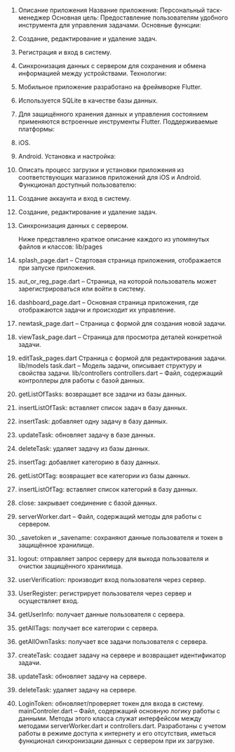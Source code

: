 1.	Описание приложения 
Название приложения: Персональный таск-менеджер
Основная цель:
Предоставление пользователям удобного инструмента для управления задачами.
Основные функции:
1.	Создание, редактирование и удаление задач.
2.	Регистрация и вход в систему.
3.	Синхронизация данных с сервером для сохранения и обмена информацией между устройствами.
Технологии:
1.	Мобильное приложение разработано на фреймворке Flutter.
2.	Используется SQLite в качестве базы данных.
3.	Для защищённого хранения данных и управления состоянием применяются встроенные инструменты Flutter.
Поддерживаемые платформы:
1.	iOS.
2.	Android.
Установка и настройка:
1.	Описать процесс загрузки и установки приложения из соответствующих магазинов приложений для iOS и Android.
Функционал доступный пользователю:
1.	Создание аккаунта и вход в систему.
2.	Создание, редактирование и удаление задач.
3.	Синхронизация данных с сервером.
	
	Ниже представлено краткое описание каждого из упомянутых файлов и классов:
lib/pages
1.	splash_page.dart  –  Стартовая страница приложения, отображается при запуске приложения.
2.	aut_or_reg_page.dart  – Страница, на которой пользователь может зарегистрироваться или войти в систему.
3.	dashboard_page.dart – Основная страница приложения, где отображаются задачи и происходит их управление.
4.	newtask_page.dart – Страница с формой для создания новой задачи.
5.	viewTask_page.dart – Страница для просмотра деталей конкретной задачи.
6.	editTask_pages.dart
Страница с формой для редактирования задачи.
lib/models
task.dart – Модель задачи, описывает структуру и свойства задачи.
lib/controllers
controllers.dart  – Файл, содержащий контроллеры для работы с базой данных.
1.	getListOfTasks: возвращает все задачи из базы данных.
2.	insertListOfTask: вставляет список задач в базу данных.
3.	insertTask: добавляет одну задачу в базу данных.
4.	updateTask: обновляет задачу в базе данных.
5.	deleteTask: удаляет задачу из базы данных.
6.	insertTag: добавляет категорию в базу данных.
7.	getListOfTag: возвращает все категории из базы данных.
8.	insertListOfTag: вставляет список категорий в базу данных.
9.	close: закрывает соединение с базой данных.
10.	serverWorker.dart  – Файл, содержащий методы для работы с сервером.
11.	_savetoken и _savename: сохраняют данные пользователя и токен в защищённое хранилище.
12.	logout: отправляет запрос серверу для выхода пользователя и очистки защищённого хранилища.
13.	userVerification: производит вход пользователя через сервер.
14.	UserRegister: регистрирует пользователя через сервер и осуществляет вход.
15.	getUserInfo: получает данные пользователя с сервера.
16.	getAllTags: получает все категории с сервера.
17.	getAllOwnTasks: получает все задачи пользователя с сервера.
18.	createTask: создает задачу на сервере и возвращает идентификатор задачи.
19.	updateTask: обновляет задачу на сервере.
20.	deleteTask: удаляет задачу на сервере.
21.	LoginToken: обновляет/проверяет токен для входа в систему.
mainControler.dart – Файл, содержащий основную логику работы с данными. Методы этого класса служат интерфейсом между методами serverWorker.dart и controllers.dart. Разработаны с учетом работы в режиме доступа к интернету и его отсутствия, иметься функционал синхронизации данных с сервером при их загрузке.
